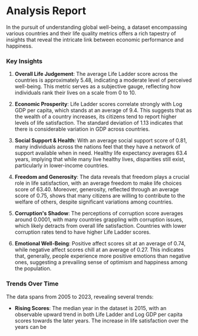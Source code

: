 # Analysis Report

In the pursuit of understanding global well-being, a dataset encompassing various countries and their life quality metrics offers a rich tapestry of insights that reveal the intricate link between economic performance and happiness.

### Key Insights

1. **Overall Life Judgement**:
   The average Life Ladder score across the countries is approximately 5.48, indicating a moderate level of perceived well-being. This metric serves as a subjective gauge, reflecting how individuals rank their lives on a scale from 0 to 10. 

2. **Economic Prosperity**:
   Life Ladder scores correlate strongly with Log GDP per capita, which stands at an average of 9.4. This suggests that as the wealth of a country increases, its citizens tend to report higher levels of life satisfaction. The standard deviation of 1.13 indicates that there is considerable variation in GDP across countries.

3. **Social Support & Health**:
   With an average social support score of 0.81, many individuals across the nations feel that they have a network of support available when in need. Healthy life expectancy averages 63.4 years, implying that while many live healthy lives, disparities still exist, particularly in lower-income countries.

4. **Freedom and Generosity**:
   The data reveals that freedom plays a crucial role in life satisfaction, with an average freedom to make life choices score of 63.40. Moreover, generosity, reflected through an average score of 0.75, shows that many citizens are willing to contribute to the welfare of others, despite significant variations among countries.

5. **Corruption's Shadow**:
   The perceptions of corruption score averages around 0.0001, with many countries grappling with corruption issues, which likely detracts from overall life satisfaction. Countries with lower corruption rates tend to have higher Life Ladder scores.

6. **Emotional Well-Being**:
   Positive affect scores sit at an average of 0.74, while negative affect scores chill at an average of 0.27. This indicates that, generally, people experience more positive emotions than negative ones, suggesting a prevailing sense of optimism and happiness among the population.

### Trends Over Time

The data spans from 2005 to 2023, revealing several trends:

- **Rising Scores**: The median year in the dataset is 2015, with an observable upward trend in both Life Ladder and Log GDP per capita scores towards the later years. The increase in life satisfaction over the years can be